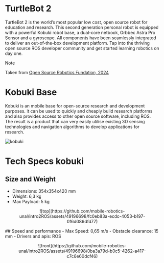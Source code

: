 # TurtleBot 2 

<!---
Realice una investigación acerca del robot TurtleBot2 y su relación con la base Kobuki.
-->

TurtleBot 2 is the world’s most popular low cost, open source robot for education and research. This second generation personal robot is equipped with a powerful Kobuki robot base, a dual-core netbook, Orbbec Astra Pro Sensor and a gyroscope. All components have been seamlessly integrated to deliver an out-of-the-box development platform. Tap into the thriving open source ROS developer community and get started learning robotics on day one.

> [!NOTE]
> Taken from [Open Source Robotics Fundation, 2024](https://www.turtlebot.com/turtlebot2/)

# Kobuki Base

Kobuki is an mobile base for open-source research and development purposes. It can be used to quickly and cheaply build research platforms and also provides access to other open source software, including ROS. The result is a product that can very easily utilise existing 3D sensing technologies and navigation algorithms to develop applications for research.

![kobuki](https://github.com/mobile-robotics-unal/intro2ROS/assets/49196698/12c16e19-a4ec-4d62-bd88-4de127ee0b92)

# Tech Specs kobuki

## Size and Weight
- Dimensions: 354x354x420 mm
- Weight: 6,3 kg
- Max Payload: 5 kg

<p align="center">  
  ![top](https://github.com/mobile-robotics-unal/intro2ROS/assets/49196698/fc0eb83a-ecdc-4053-b197-0f6d089dfd77)
</p>
## Speed and performance
- Max Speed: 0,65 m/s
- Obstacle clearance: 15 mm
- Drivers and apis: ROS

 <p align="center"> 
  ![front](https://github.com/mobile-robotics-unal/intro2ROS/assets/49196698/0ba3a79d-b0c5-4262-a417-c7c6e60dcf46)
</p>
